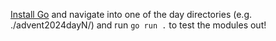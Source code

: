 [Install Go](https://go.dev/doc/install) and navigate into one of the day directories (e.g. ./advent2024dayN/) and run ```go run .``` to test the modules out!
